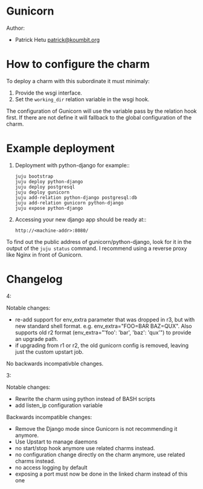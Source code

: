 # Gunicorn

Author: 

- Patrick Hetu <patrick@koumbit.org>

# How to configure the charm

To deploy a charm with this subordinate it must minimaly:

 1. Provide the wsgi interface.
 2. Set the `working_dir` relation variable in the wsgi hook.

The configuration of Gunicorn will use the variable pass by
the relation hook first. If there are not define it will
fallback to the global configuration of the charm.

# Example deployment

 1. Deployment with python-django for example::

        juju bootstrap
        juju deploy python-django
        juju deploy postgresql
        juju deploy gunicorn
        juju add-relation python-django postgresql:db
        juju add-relation gunicorn python-django
        juju expose python-django

 2. Accessing your new django app should be ready at::

        http://<machine-addr>:8080/

   To find out the public address of gunicorn/python-django, look for it in
   the output of the `juju status` command.
   I recommend using a reverse proxy like Nginx in front of Gunicorn. 

# Changelog

4:

Notable changes:

- re-add support for env_extra parameter that was dropped in r3, but with new
  standard shell format.  e.g. env_extra="FOO=BAR BAZ=QUX". Also supports old
  r2 format (env_extra="'foo': 'bar', 'baz': 'qux'") to provide an upgrade
  path.
- if upgrading from r1 or r2, the old gunicorn config is removed, leaving just
  the custom upstart job.

No backwards incompativble changes.

3:

Notable changes:

- Rewrite the charm using python instead of BASH scripts
- add listen_ip configuration variable

Backwards incompatible changes:

- Remove the Django mode since Gunicorn is not recommending it anymore.
- Use Upstart to manage daemons
- no start/stop hook anymore use related charms instead.
- no configuration change directly on the charm anymore, use related charms instead.
- no access logging by default
- exposing a port must now be done in the linked charm instead of this one

